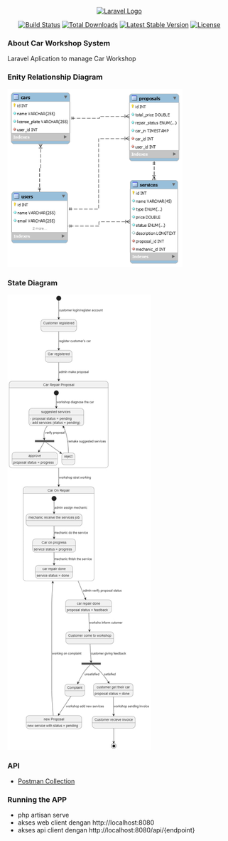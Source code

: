 <p align="center"><a href="https://laravel.com" target="_blank"><img src="https://raw.githubusercontent.com/laravel/art/master/logo-lockup/5%20SVG/2%20CMYK/1%20Full%20Color/laravel-logolockup-cmyk-red.svg" width="400" alt="Laravel Logo"></a></p>

<p align="center">
<a href="https://travis-ci.org/laravel/framework"><img src="https://travis-ci.org/laravel/framework.svg" alt="Build Status"></a>
<a href="https://packagist.org/packages/laravel/framework"><img src="https://img.shields.io/packagist/dt/laravel/framework" alt="Total Downloads"></a>
<a href="https://packagist.org/packages/laravel/framework"><img src="https://img.shields.io/packagist/v/laravel/framework" alt="Latest Stable Version"></a>
<a href="https://packagist.org/packages/laravel/framework"><img src="https://img.shields.io/packagist/l/laravel/framework" alt="License"></a>
</p>

### About Car Workshop System

Laravel Aplication to manage Car Workshop

### Enity Relationship Diagram

<img src="erd.png" height=400>

### State Diagram

<img src="state-diagram.jpg" >

### API

-   <a href="https://documenter.getpostman.com/view/11392771/2s8Z6yXsnh">Postman Collection</a>

### Running the APP

-   php artisan serve
-   akses web client dengan http://localhost:8080
-   akses api client dengan http://localhost:8080/api/{endpoint}
